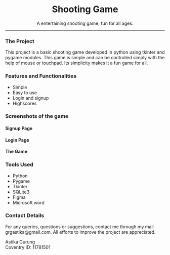 <h1 align="center">Shooting Game </h1>
<p align="center">
A entertaining shooting game, fun for all ages.
</p>

<hr>

<h3>The Project</h3>

<p align="Justify">
This project is a basic shooting game developed in python using tkinter and pygame modules.
This game is simple and can be controlled simply with the help of mouse
or touchpad. Its simplicity makes it a fun game for all. 
</p>

<h3> Features and Functionalities </h3>

- Simple <br>
- Easy to use <br>
- Login and signup <br>
- Highscores <br>

<h3> Screenshots of the game </h3>

<h4> Signup Page </h4>
<h4>Login Page</h4>
<h4>The Game</h4>


<h3>Tools Used</h3>

- Python
- Pygame
- Tkinter
- SQLite3
- Figma
- Microsoft word

<h3> Contact Details</h3>
<p>
For any queries, questions or suggestions, contact me through my mail
grgastika@gmail.com. All efforts to improve the project are appreciated.
</p>
Astika Gurung<br>
Coventry ID: 11781501




